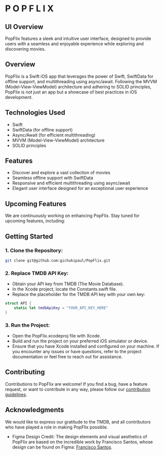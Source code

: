 # P O P F L I X

## UI Overview

PopFlix features a sleek and intuitive user interface, designed to provide users with a seamless and enjoyable experience while exploring and discovering movies.

## Overview

PopFlix is a Swift iOS app that leverages the power of Swift, SwiftData for offline support, and multithreading using async/await. Following the MVVM (Model-View-ViewModel) architecture and adhering to SOLID principles, PopFlix is not just an app but a showcase of best practices in iOS development.

## Technologies Used

- Swift
- SwiftData (for offline support)
- Async/Await (for efficient multithreading)
- MVVM (Model-View-ViewModel) architecture
- SOLID principles

## Features

- Discover and explore a vast collection of movies
- Seamless offline support with SwiftData
- Responsive and efficient multithreading using async/await
- Elegant user interface designed for an exceptional user experience

## Upcoming Features

We are continuously working on enhancing PopFlix. Stay tuned for upcoming features, including:


## Getting Started
### 1. Clone the Repository:

```bash
git clone git@github.com:gichukipaul/PopFlix.git

```
### 2. Replace TMDB API Key:
- Obtain your API key from TMDB (The Movie Database).
- In the Xcode project, locate the Constants.swift file.
- Replace the placeholder for the TMDB API key with your own key:

```swift
struct API {
    static let tmdbApiKey = "YOUR_API_KEY_HERE"
}

```

### 3. Run the Project:
- Open the PopFlix.xcodeproj file with Xcode.
- Build and run the project on your preferred iOS simulator or device.
- Ensure that you have Xcode installed and configured on your machine. If you encounter any issues or have questions, refer to the project documentation or feel free to reach out for assistance.

## Contributing

Contributions to PopFlix are welcome! If you find a bug, have a feature request, or want to contribute in any way, please follow our [contribution guidelines](CONTRIBUTING.md).

## Acknowledgments

We would like to express our gratitude to the TMDB, and all contributors who have played a role in making PopFlix possible.
- Figma Design Credit: The design elements and visual aesthetics of PopFlix are based on the incredible work by Francisco Santos, whose design can be found on Figma: [Francisco Santos](https://www.figma.com/community/file/1124835379376527920).


